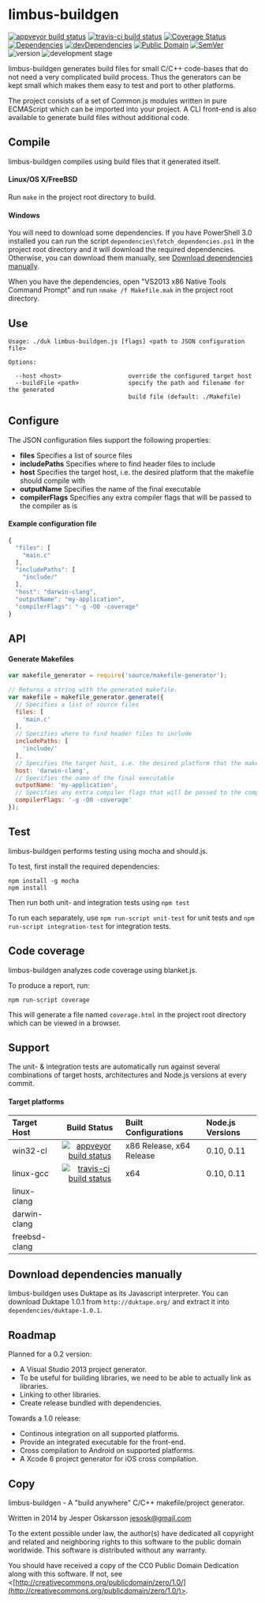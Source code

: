 # limbus-buildgen
[![appveyor build status](https://ci.appveyor.com/api/projects/status/seltnbq40v7fv4du/branch/master?svg=true)](https://ci.appveyor.com/project/redien/limbus-buildgen/branch/master) [![travis-ci build status](https://travis-ci.org/redien/limbus-buildgen.svg?branch=master)](https://travis-ci.org/redien/limbus-buildgen) [![Coverage Status](https://img.shields.io/coveralls/redien/limbus-buildgen.svg)](https://coveralls.io/r/redien/limbus-buildgen?branch=master) [![Dependencies](https://david-dm.org/redien/limbus-buildgen.svg)](https://david-dm.org/redien/limbus-buildgen) [![devDependencies](https://david-dm.org/redien/limbus-buildgen/dev-status.svg)](https://david-dm.org/redien/limbus-buildgen#info=devDependencies) [![Public Domain](http://img.shields.io/badge/public%20domain%3F-yes-blue.svg)](http://creativecommons.org/publicdomain/zero/1.0/) [![SemVer](http://img.shields.io/badge/SemVer-2.0.0-blue.svg)](http://semver.org/spec/v2.0.0.html) ![version](http://img.shields.io/badge/version-0.1.0-blue.svg) ![development stage](http://img.shields.io/badge/development%20stage-alpha-orange.svg)

limbus-buildgen generates build files for small C/C++ code-bases that do not need a very complicated build process. Thus the generators can be kept small which makes them easy to test and port to other platforms.

The project consists of a set of Common.js modules written in pure ECMAScript which can be imported into your project. A CLI front-end is also available to generate build files without additional code.

## Compile
limbus-buildgen compiles using build files that it generated itself.

#### Linux/OS X/FreeBSD
Run `make` in the project root directory to build.

#### Windows
You will need to download some dependencies. If you have PowerShell 3.0 installed you can run the script `dependencies\fetch_dependencies.ps1` in the project root directory and it will download the required dependencies. Otherwise, you can download them manually, see [Download dependencies manually](#download-dependencies-manually).

When you have the dependencies, open "VS2013 x86 Native Tools Command Prompt" and run `nmake /f Makefile.mak` in the project root directory.

## Use
```
Usage: ./duk limbus-buildgen.js [flags] <path to JSON configuration file>

Options:

  --host <host>                   override the configured target host
  --buildFile <path>              specify the path and filename for the generated
                                  build file (default: ./Makefile)
```

## Configure
The JSON configuration files support the following properties: 
* **files** Specifies a list of source files
* **includePaths** Specifies where to find header files to include
* **host** Specifies the target host, i.e. the desired platform that the makefile should compile with
* **outputName** Specifies the name of the final executable
* **compilerFlags** Specifies any extra compiler flags that will be passed to the compiler as is

#### Example configuration file
```javascript
{
  "files": [
    "main.c"
  ],
  "includePaths": [
    "include/"
  ],
  "host": "darwin-clang",
  "outputName": "my-application",
  "compilerFlags": "-g -O0 -coverage"
}
```

## API
#### Generate Makefiles
```javascript
var makefile_generator = require('source/makefile-generator');

// Returns a string with the generated makefile.
var makefile = makefile_generator.generate({
  // Specifies a list of source files
  files: [
    'main.c'
  ],
  // Specifies where to find header files to include
  includePaths: [
    'include/'
  ],
  // Specifies the target host, i.e. the desired platform that the makefile should compile with
  host: 'darwin-clang',
  // Specifies the name of the final executable
  outputName: 'my-application',
  // Specifies any extra compiler flags that will be passed to the compiler as is
  compilerFlags: '-g -O0 -coverage'
});
```

## Test
limbus-buildgen performs testing using mocha and should.js.

To test, first install the required dependencies:
```
npm install -g mocha
npm install
```

Then run both unit- and integration tests using `npm test`

To run each separately, use `npm run-script unit-test` for unit tests and `npm run-script integration-test` for integration tests.

## Code coverage
limbus-buildgen analyzes code coverage using blanket.js.

To produce a report, run:
```
npm run-script coverage
```

This will generate a file named `coverage.html` in the project root directory which can be viewed in a browser.

## Support
The unit- & integration tests are automatically run against several combinations of target hosts, architectures and Node.js versions at every commit.

#### Target platforms
| Target Host   | Build Status | Built Configurations | Node.js Versions   |
| :------------ | :----------: | :------------------- | :----------------- |
| win32-cl | [![appveyor build status](https://ci.appveyor.com/api/projects/status/seltnbq40v7fv4du/branch/master?svg=true)](https://ci.appveyor.com/project/redien/limbus-buildgen/branch/master) | x86 Release, x64 Release | 0.10, 0.11 |
| linux-gcc | [![travis-ci build status](https://travis-ci.org/redien/limbus-buildgen.svg?branch=master)](https://travis-ci.org/redien/limbus-buildgen) | x64 | 0.10, 0.11 |
| linux-clang | | | |
| darwin-clang  | | | |
| freebsd-clang | | | |

## Download dependencies manually
limbus-buildgen uses Duktape as its Javascript interpreter. You can download Duktape 1.0.1 from `http://duktape.org/` and extract it into `dependencies/duktape-1.0.1`.

## Roadmap
Planned for a 0.2 version:
* A Visual Studio 2013 project generator.
* To be useful for building libraries, we need to be able to actually link as libraries.
* Linking to other libraries.
* Create release bundled with dependencies.

Towards a 1.0 release:
* Continous integration on all supported platforms.
* Provide an integrated executable for the front-end.
* Cross compilation to Android on supported platforms.
* A Xcode 6 project generator for iOS cross compilation.

## Copy
limbus-buildgen - A "build anywhere" C/C++ makefile/project generator.

Written in 2014 by Jesper Oskarsson jesosk@gmail.com

To the extent possible under law, the author(s) have dedicated all copyright
and related and neighboring rights to this software to the public domain worldwide.
This software is distributed without any warranty.

You should have received a copy of the CC0 Public Domain Dedication along with this software.
If not, see <[http://creativecommons.org/publicdomain/zero/1.0/](http://creativecommons.org/publicdomain/zero/1.0/)>.
